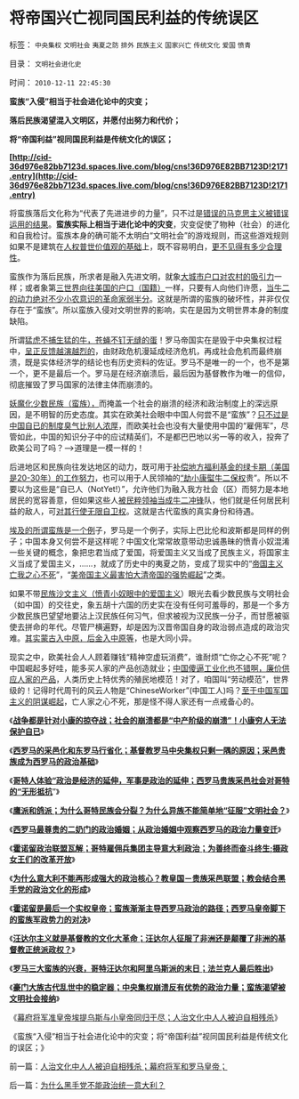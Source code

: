 # 将帝国兴亡视同国民利益的传统误区

标签： `中央集权` `文明社会` `夷夏之防` `排外` `民族主义` `国家兴亡` `传统文化` `爱国` `愤青` 

目录： `文明社会进化史`

时间： `2010-12-11 22:45:30`

**蛮族“入侵”相当于社会进化论中的灾变；**

**落后民族渴望混入文明区，并愿付出努力和代价；**

**将“帝国利益”视同国民利益是传统文化的误区；**

**[http://cid-36d976e82bb7123d.spaces.live.com/blog/cns!36D976E82BB7123D!2171.entry](http://cid-36d976e82bb7123d.spaces.live.com/blog/cns!36D976E82BB7123D!2171.entry)**

将蛮族落后文化称为“代表了先进进步的力量”，只不过是[错误的马克思主义被错误运用的结果](../../../2010/12/2/马克思阶级斗争观点和社会政治模型.md)。**蛮族实际上相当于进化论中的灾变**，灾变促使了物种（社会）的进化和自我检讨。蛮族本身的确可能不太明白“文明社会”的游戏规则，而这些游戏规则如果不是建筑在[人权普世价值观的基础](../../../2010/10/10/个人主义心证允许创造性体验：意淫合法！.md)上，既不容易明白，[更不见得有多少合理性](../../../2010/5/26/国家主义是类种姓制度的孪生形态.md)。

蛮族作为落后民族，所求者是融入先进文明，就象[大城市户口对农村的吸引力](../../../2009/9/1/户口不是政府福利也不是可交换的品种.md)一样；或者象第[三世界向往美国的户口（国籍）](../../../2010/2/1/入户大城市的诀窍和美国严厉的户籍制度.md)一样，只要有人向他们许愿，[当牛二的动力绝对不少小农意识的革命家弱半分](../../../2010/2/1/老百姓不是邪恶的免疫体.md)。这就是所谓的蛮族的破坏性，并非仅仅存在于“蛮族”。所以蛮族入侵对文明世界的影响，实在是因为文明世界本身的制度缺陷。

所谓[猛虎不捕生猛的牛，苍蝇不钉无缝的蛋](../../../2009/5/31/西方列强帝国主义国家不够“哥们人道”的食腐本性.md)！罗马帝国实在是毁于中央集权过程中，[呈正反馈越演越烈的](../../../2008/10/8/应对经济危机政策会出“下下策”.md)，由财政危机漫延成经济危机，再成社会危机而最终崩溃，既是实体经济学的结论也有历史资料的佐证。罗马不是唯一的一个，也不是第一个，更不是最后一个。罗马是在经济崩溃后，最后因为基督教作为唯一的信仰，彻底摧毁了罗马国家的法律主体而崩溃的。

[妖魔化少数民族（蛮族），](../../../2009/12/16/妖魔化他国异族有快感吗？.md)而掩盖一个社会的崩溃的经济和政治制度上的深远原因，是不明智的历史态度。其实在欧美社会眼中中国人何尝不是“蛮族”？[只不过是中国自已的制度臭气比别人浓厚](../../../2010/5/15/乱世和血性和东亚傻逼大赛史.md)，而欧美社会也没有大量使用中国的“雇佣军”，尽管如此，中国的知识分子中的应试精英们，不是都巴巴地以劣一等的收入，投奔了欧美公司了吗？——>道理是一模一样的！

后进地区和民族向往发达地区的动力，既可用于[补偿地方福利基金的绿卡期（美国是20-30年）的工作努力](../../../2009/9/1/为什么地方财政社会保障排外是理所当然的.md)，也可以用于人民领袖的[“劫小康螱牛二保权](../../../2009/10/13/两千年社稷延寿之九字真言.md)贵”。所以不要以为这些是“自已人（NotYet!）”，允许他们为融入我方社会（区）而努力是本地居民的宽容善意，但如果这些人[被民粹领袖当成牛二冲锋](../../../2009/10/13/小农意识仇富牛二历史命运.md)队，他们就是任何居民利益的敌人，可[对其行使无限自卫权](../../../2009/10/13/城市平民利益一直经受着联合打击.md)。这就是古代蛮族的真实身份和待遇。

[埃及的所谓蛮族是一个例](../../../2010/4/29/中央集权的埃及帝国同样空前的短寿.md)子，罗马是一个例子，实际上巴比伦和波斯都是同样的例子；中国本身又何尝不是这样呢？中国文化常常故意带动忠诚愚昧的愤青小奴混淆一些关键的概念，象把忠君当成了爱国，将爱国主义又当成了民族主义，将国家主义当成了爱国主义，……，就成了历史中的夷夏之防，变成了现实中的“[帝国主义亡我之心不死](../../../2010/10/25/没有“私”的利益就不会有民主.md)”，“[美帝国主义最害怕大清帝国的强势崛起](../../../2009/9/30/中国是一个大国！.md)”之类。

如果不带[民族沙文主义（愤青小奴眼中的爱国主义](../../../2009/7/16/自我标榜的最爱国成了左派特权通行证.md)）眼光去看少数民族与文明社会（如中国）的交往史，象五胡十六国的历史实在没有任何可羞辱的，那是一个多方少数民族巴望望地要沾上汉民族任何习气，但求被视为汉民族一分子，而甘愿被驱使去拼命的年代。尽管尸横遍野，却是因为汉晋帝国自身的政治弱点造成的政治灾难。[其实蒙古入中原，后金入中原等](../../../2010/8/27/明朝对华汉社会摧残远甚蒙古入侵.md)，也是大同小异。

现实之中，欧美社会人人顾着赚钱“精神空虚玩消费”，谁耐烦“亡你之心不死”呢？中国崛起多好哇，能多买人家的产品创造就业；[中国傻逼工业化也不错啊，廉价供应人家的产品](../../../2009/8/4/国际惯例奴役人民是现代化的必要条件？.md)，人类历史上特优秀的殖民地模范！对了，咱国叫“劳动模范”，世界级的！记得时代周刊的风云人物是“ChineseWorker”(中国工人)吗？[至于中国军国主义的阴谋崛起](../../../2010/3/30/俾斯麦：精神信仰强化后的军国主义！.md)，亡人家之心不死，那是怪不得人家还有一点戒备心的。

《[**战争都是针对小康的掠夺战；社会的崩溃都是“中产阶级的崩溃”！小康穷人无法保护自已**](../../../2010/12/6/社会的崩溃都是“中产阶级的崩溃”直到人吃人！.md)》

《[**西罗马的采邑化和东罗马行省化；基督教罗马中央集权只剩一隅的原因；采邑贵族成为西罗马的政治基础**](../../../2010/12/6/西罗马的采邑化和东罗马的行省化.md)》

《[**哥特人体验“政治是经济的延伸，军事是政治的延伸；西罗马贵族采邑社会对哥特的“无形抵抗**](../../../2010/12/7/人类本能是合作；武力是针对傻逼精神病的自卫手段.md)”》

《[**鹰派和鸽派；为什么哥特民族会分裂？为什么异族不能简单地“征服”文明社会？**](../../../2010/12/7/鹰派和鸽派，为什么异族不能简单“征服”文明社会？.md)》

《[**西罗马最尊贵的二奶门的政治婚姻；从政治婚姻中观察西罗马的政治力量变迁**](../../../2010/12/7/西罗马最尊贵的二奶门.md)》

《[**霍诺留政治联盟瓦解；哥特雇佣兵集团主导意大利政治；为善终而奋斗终生;摄政女王们的改革开放**](../../../2010/12/7/为善终奋斗终生的罗马皇帝.md)》

《[**为什么意大利不能再形成强大的政治核心？教皇国－贵族采邑联盟；教会结合黑手党的政治文化的形成**](../../../2010/12/10/教皇和黑手党；为什么意大利不能再形成强大的政治核心？.md)》

《[**霍诺留是最后一个实权皇帝；蛮族渐渐主导西罗马政治的路径；西罗马皇帝脚下的蛮族军政势力的对决**](../../../2010/12/10/最后一个实权皇帝，蛮族入主西罗马；.md)》

《[**汪达尔主义就是基督教的文化大革命；汪达尔人征服了非洲还是颠覆了非洲的基督教正统派政权？**](../../../2010/12/10/汪达尔主义就是基督教的文化大革命.md)》

《[**罗马三大蛮族的兴衰，哥特汪达尔和阿里乌斯派的末日；法兰克人最后胜出**](../../../2010/12/11/罗马三大蛮族的兴衰,法兰克人最后胜出.md)》

《[**豪门大族古代乱世中的稳定器；中央集权崩溃反有优势的政治力量；蛮族渴望被文明社会接纳**](../../../2010/12/11/中央集权崩溃反而有政治优势.md)》

《[幕府将军准皇帝埃提乌斯与小皇帝同归于尽；人治文化中人人被迫自相残杀](../../../2010/12/11/人治文化中人人被迫自相残杀；幕府将军和罗马皇帝；.md)》

《蛮族“入侵”相当于社会进化论中的灾变；将“帝国利益”视同国民利益是传统文化的误区；》



前一篇：[人治文化中人人被迫自相残杀；幕府将军和罗马皇帝；](../../../2010/12/11/人治文化中人人被迫自相残杀；幕府将军和罗马皇帝；.md)

后一篇：[为什么黑手党不能政治统一意大利？](../../../2010/12/12/为什么黑手党不能政治统一意大利？.md)